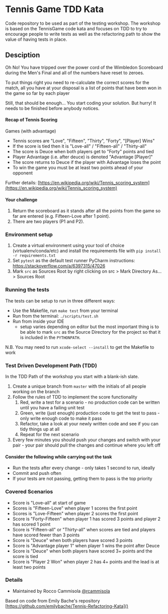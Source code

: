 # Tennis Game TDD Kata

Code repository to be used as part of the testing workshop. The workshop is based on the TennisGame code kata and 
focuses on TDD to try to encourage people to write tests as well as the refactoring path to show the value of having 
tests in place.

## Desciption

Oh No! You have tripped over the power cord of the Wimbledon Scoreboard during the Men's Final and all of the numbers have reset to zeroes.

To put things right you need to re-calculate the correct scores for the match, all you have at your disposal is a
list of points that have been won in the game so far by each player 

Still, that should be enough... You start coding your solution. But hurry! It needs to be finished before anybody notices.

#### Recap of Tennis Scoring

Games (with advantage)

* Tennis scores are "Love", "Fifteen", "Thirty", "Forty", "[Player] Wins"
* If the score is tied then it is "Love-all" / "Fifteen-all" / "Thirty-all"
* The score is Deuce when both players get to "Forty" points and tied
* Player Advantage (i.e. after deuce) is denoted "Advantage [Player]"
* The score returns to Deuce if the player with Advantage loses the point
* To win the game you must be at least two points ahead of your opponent

Further details:
[https://en.wikipedia.org/wiki/Tennis_scoring_system](https://en.wikipedia.org/wiki/Tennis_scoring_system)

#### Your challenge

1. Return the scoreboard as it stands after all the points from the game so far are entered (e.g. Fifteen-Love after 1 point).
1. There are two players (P1 and P2).

### Environment setup

1. Create a virtual environment using your tool of choice (virtualenv/conda/etc) and install the requirements file with `pip install -r requirements.txt`
1. Set `pytest` as the default test runner PyCharm instructions: https://stackoverflow.com/a/6397315/47026
1. Mark `src` as Sources Root by right clicking on src > Mark Directory As... > Sources Root

### Running the tests

The tests can be setup to run in three different ways:

* Use the Makefile, run `make test` from your terminal
* Run from the terminal: `./scripts/test.sh`
* Run from inside your IDE
    * setup varies depending on editor but the most important thing is to be 
able to mark `src` as the Source Directory for the project so that it is included in the `PYTHONPATH`.

N.B. You may need to run `xcode-select --install` to get the Makefile to work

### Test Driven Development Path (TDD) ###

In the TDD Path of the workshop you start with a blank-ish slate.  

1. Create a unique branch from `master` with the initials of all people working on the branch
1. Follow the rules of TDD to implement the score functionality
    1. Red, write a test for a scenario - no production code can be written until you have a failing unit test
    1. Green, write (just enough) production code to get the test to pass - only write enough code to make it pass
    1. Refactor, take a look at your newly written code and see if you can tidy things up at all
    1. Repeat for the next scenario
1. Every few minutes you should push your changes and switch with your pair - your pair should pull the changes 
and continue where you left off

#### Consider the following while carrying out the task ####

* Run the tests after every change - only takes 1 second to run, ideally
* Commit and push often
* If your tests are not passing, getting them to pass is the top priority

### Covered Scenarios

* Score is "Love-all" at start of game
* Scores is "Fifteen-Love" when player 1 scores the first point
* Scores is "Love-Fifteen" when player 2 scores the first point
* Score is "Forty-Fifteen" when player 1 has scored 3 points and player 2 has scored 1 point
* Score is "Fifteen-all" or "Thirty-all" when scores are tied and players have scored fewer than 3 points
* Score is "Deuce" when both players have scored 3 points
* Score is "Advantage player 1" when player 1 wins the point after Deuce
* Score is "Deuce" when both players have scored 3+ points and the score is tied
* Score is "Player 2 Won" when player 2 has 4+ points and the lead is at least two points

### Details

* Maintained by Rocco Cammisola [@rcammisola](https://www.twitter.com/rcammisola)

Based on code from Emily Bache's repository
[https://github.com/emilybache/Tennis-Refactoring-Kata]()
